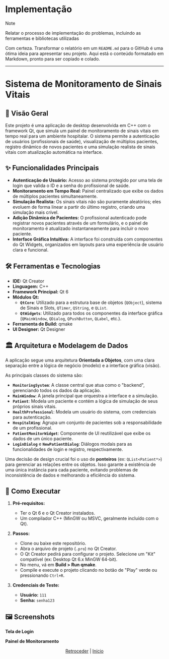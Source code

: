 # Implementação

>[!NOTE] 
 Relatar o processo de implementação do problemas, incluindo as
 ferramentas e bibliotecas utilizadas
>
Com certeza. Transformar o relatório em um `README.md` para o GitHub é uma ótima ideia para apresentar seu projeto. Aqui está o conteúdo formatado em Markdown, pronto para ser copiado e colado.

-----

# Sistema de Monitoramento de Sinais Vitais

  

## 📖 Visão Geral

Este projeto é uma aplicação de desktop desenvolvida em C++ com o framework Qt, que simula um painel de monitoramento de sinais vitais em tempo real para um ambiente hospitalar. O sistema permite a autenticação de usuários (profissionais de saúde), visualização de múltiplos pacientes, registro dinâmico de novos pacientes e uma simulação realista de sinais vitais com atualização automática na interface.

## ✨ Funcionalidades Principais

  * **Autenticação de Usuário:** Acesso ao sistema protegido por uma tela de login que valida o ID e a senha do profissional de saúde.
  * **Monitoramento em Tempo Real:** Painel centralizado que exibe os dados de múltiplos pacientes simultaneamente.
  * **Simulação Realista:** Os sinais vitais não são puramente aleatórios; eles evoluem de forma linear a partir do último registro, criando uma simulação mais crível.
  * **Adição Dinâmica de Pacientes:** O profissional autenticado pode registrar novos pacientes através de um formulário, e o painel de monitoramento é atualizado instantaneamente para incluir o novo paciente.
  * **Interface Gráfica Intuitiva:** A interface foi construída com componentes do Qt Widgets, organizados em layouts para uma experiência de usuário clara e funcional.

## 🛠️ Ferramentas e Tecnologias

  * **IDE:** Qt Creator
  * **Linguagem:** C++
  * **Framework Principal:** Qt 6
  * **Módulos Qt:**
      * **`QtCore`**: Utilizado para a estrutura base de objetos (`QObject`), sistema de Sinais e Slots, `QTimer`, `QString`, e `QList`.
      * **`QtWidgets`**: Utilizado para todos os componentes da interface gráfica (`QMainWindow`, `QDialog`, `QPushButton`, `QLabel`, etc.).
  * **Ferramenta de Build:** qmake
  * **UI Designer:** Qt Designer

## 🏛️ Arquitetura e Modelagem de Dados

A aplicação segue uma arquitetura **Orientada a Objetos**, com uma clara separação entre a lógica de negócio (modelo) e a interface gráfica (visão).

As principais classes do sistema são:

  * **`MonitoringSystem`**: A classe central que atua como o "backend", gerenciando todos os dados da aplicação.
  * **`MainWindow`**: A janela principal que orquestra a interface e a simulação.
  * **`Patient`**: Modela um paciente e contém a lógica de simulação de seus próprios sinais vitais.
  * **`HealthProfessional`**: Modela um usuário do sistema, com credenciais para autenticação.
  * **`HospitalWing`**: Agrupa um conjunto de pacientes sob a responsabilidade de um profissional.
  * **`PatientMonitorWidget`**: Componente de UI reutilizável que exibe os dados de um único paciente.
  * **`LoginDialog`** e **`NewPatientDialog`**: Diálogos modais para as funcionalidades de login e registro, respectivamente.

Uma decisão de design crucial foi o uso de **ponteiros** (ex: `QList<Patient*>`) para gerenciar as relações entre os objetos. Isso garante a existência de uma única instância para cada paciente, evitando problemas de inconsistência de dados e melhorando a eficiência do sistema.

## 🚀 Como Executar

1.  **Pré-requisitos:**

      * Ter o Qt 6 e o Qt Creator instalados.
      * Um compilador C++ (MinGW ou MSVC, geralmente incluído com o Qt).

2.  **Passos:**

      * Clone ou baixe este repositório.
      * Abra o arquivo de projeto (`.pro`) no Qt Creator.
      * O Qt Creator pedirá para configurar o projeto. Selecione um "Kit" compatível (ex: Desktop Qt 6.x MinGW 64-bit).
      * No menu, vá em **Build \> Run qmake**.
      * Compile e execute o projeto clicando no botão de "Play" verde ou pressionando `Ctrl+R`.

3.  **Credenciais de Teste:**

      * **Usuário:** `111`
      * **Senha:** `senha123`

## 🖼️ Screenshots

**Tela de Login**

**Painel de Monitoramento**
<div align="center">

[Retroceder](projeto.md) | [Início](analise.md)

</div>
